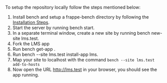 To setup the repository locally follow the steps mentioned below:

1. Install bench and setup a frappe-bench directory by following the [Installation Steps](https://frappeframework.com/docs/user/en/installation).
1. Start the server by running bench start.
1. In a separate terminal window, create a new site by running bench new-site lms.test.
1. Fork the LMS app
1. Run bench get-app <url-of-your-form>.
1. Run bench --site lms.test install-app lms.
1. Map your site to localhost with the command ```bench --site lms.test add-to-hosts```
1. Now open the URL http://lms.test in your browser, you should see the app running.
